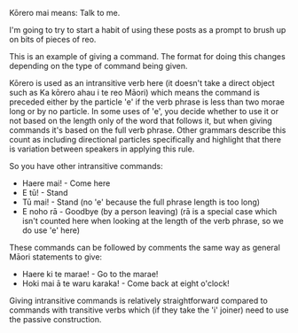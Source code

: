 Kōrero mai means: Talk to me.

I'm going to try to start a habit of using these posts as a prompt to brush up on bits of pieces of reo.

This is an example of giving a command. The format for doing this changes depending on the type of command being given.

Kōrero is used as an intransitive verb here (it doesn't take a direct object such as Ka kōrero ahau i te reo Māori) which means the command is preceded either by the particle 'e' if the verb phrase is less than two morae long or by no particle. In some uses of 'e', you decide whether to use it or not based on the length only of the word that follows it, but when giving commands it's based on the full verb phrase. Other grammars describe this count as including directional particles specifically and highlight that there is variation between speakers in applying this rule.

So you have other intransitive commands:
- Haere mai! - Come here
- E tū! - Stand
- Tū mai! - Stand (no 'e' because the full phrase length is too long)
- E noho rā - Goodbye (by a person leaving) (rā is a special case which isn't counted here when looking at the length of the verb phrase, so we do use 'e' here)

These commands can be followed by comments the same way as general Māori statements to give:
- Haere ki te marae! - Go to the marae!
- Hoki mai ā te waru karaka! - Come back at eight o'clock!

Giving intransitive commands is relatively straightforward compared to commands with transitive verbs which (if they take the 'i' joiner) need to use the passive construction.